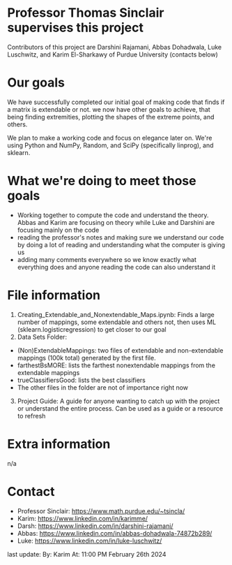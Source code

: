 # Professor Thomas Sinclair supervises this project
Contributors of this project are Darshini Rajamani, Abbas Dohadwala, Luke Luschwitz, and Karim El-Sharkawy of Purdue University (contacts below)

# Our goals
We have successfully completed our initial goal of making code that finds if a matrix is extendable or not. we now have other goals to achieve, that being finding extremities, plotting the shapes of the extreme points, and others.

We plan to make a working code and focus on elegance later on. We're using Python and NumPy, Random, and SciPy (specifically linprog), and sklearn.

# What we're doing to meet those goals
+ Working together to compute the code and understand the theory. Abbas and Karim are focusing on theory while Luke and Darshini are focusing mainly on the code
+ reading the professor's notes and making sure we understand our code by doing a lot of reading and understanding what the computer is giving us
+ adding many comments everywhere so we know exactly what everything does and anyone reading the code can also understand it

# File information
1. Creating_Extendable_and_Nonextendable_Maps.ipynb: Finds a large number of mappings, some extendable and others not, then uses ML (sklearn.logisticregression) to get closer to our goal
2. Data Sets Folder:
- (Non)ExtendableMappings: two files of extendable and non-extendable mappings (100k total) generated by the first file. 
- farthestBsMORE: lists the farthest nonextendable mappings from the extendable mappings
- trueClassifiersGood: lists the best classifiers
- The other files in the folder are not of importance right now 
3. Project Guide: A guide for anyone wanting to catch up with the project or understand the entire process. Can be used as a guide or a resource to refresh

# Extra information
n/a

# Contact
+ Professor Sinclair: https://www.math.purdue.edu/~tsincla/
+ Karim: https://www.linkedin.com/in/karimme/
+ Darsh: https://www.linkedin.com/in/darshini-rajamani/
+ Abbas: https://www.linkedin.com/in/abbas-dohadwala-74872b289/
+ Luke: https://www.linkedin.com/in/luke-luschwitz/

last update:
By: Karim
At: 11:00 PM February 26th 2024

